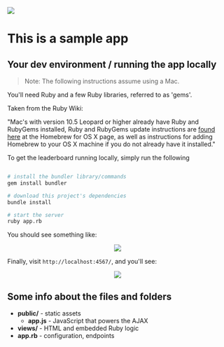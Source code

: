  ![](http://www.krossover.com/wp-content/themes/swatch/images/assets/krossover-logo.png)

# This is a sample app

## Your dev environment / running the app locally

> Note: The following instructions assume using a Mac.

You'll need Ruby and a few Ruby libraries, referred to as 'gems'.

Taken from the Ruby Wiki:

"Mac's with version 10.5 Leopard or higher already have Ruby and RubyGems installed, Ruby and RubyGems update instructions are [found here](http://homebrew.github.com/) at the Homebrew for OS X page, as well as instructions for adding Homebrew to your OS X machine if you do not already have it installed."

To get the leaderboard running locally, simply run the following

```bash

# install the bundler library/commands
gem install bundler

# download this project's dependencies
bundle install

# start the server
ruby app.rb

```

You should see something like:

<p align="center">
  <img src="https://i.imgur.com/aI6o0Wr.png">
</p>

Finally, visit `http://localhost:4567/`, and you'll see:


<p align="center">
  <img src="https://i.imgur.com/9bbjz6O.png">
</p>

## Some info about the files and folders

- **public/** - static assets
  - **app.js** - JavaScript that powers the AJAX
- **views/** - HTML and embedded Ruby logic
- **app.rb** - configuration, endpoints


